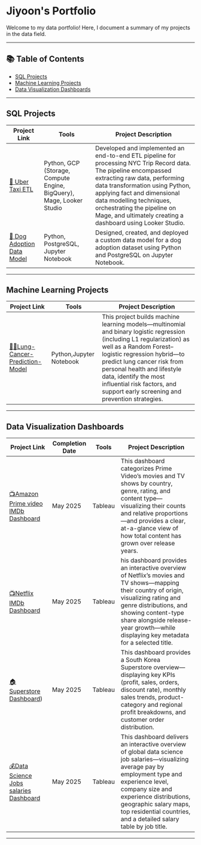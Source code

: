 # Jiyoon's Portfolio

Welcome to my data portfolio! Here, I document a summary of my projects in the data field.

---

## 📚 Table of Contents

* [SQL Projects](#sql-projects)
* [Machine Learning Projects](#Machine-Learning-Projects)
* [Data Visualization Dashboards](#Data-Visualization-Dashboards)


---

## SQL Projects

| Project Link                                                                | Tools                                                                | Project Description                                                                                                                                                                                                                                                                                                                        |
| --------------------------------------------------------------------------  | -------------------------------------------------------------------- | ------------------------------------------------------------------------------------------------------------------------------------------------------------------------------------------------------------------------------------------------------------------------------------------------------------------------------------------ |
| [🚕 Uber Taxi ETL](https://github.com/yourusername/uber-taxi-etl)                | Python, GCP (Storage, Compute Engine, BigQuery), Mage, Looker Studio | Developed and implemented an end-to-end ETL pipeline for processing NYC Trip Record data. The pipeline encompassed extracting raw data, performing data transformation using Python, applying fact and dimensional data modelling techniques, orchestrating the pipeline on Mage, and ultimately creating a dashboard using Looker Studio. |
| [🐶 Dog Adoption Data Model](https://github.com/yourusername/dog-adoption)   | Python, PostgreSQL, Jupyter Notebook                                 | Designed, created, and deployed a custom data model for a dog adoption dataset using Python and PostgreSQL on Jupyter Notebook.                                                                                                                                                                                                            |

---

## Machine Learning Projects

| Project Link                                                                | Tools                                                                | Project Description                                                                                                                                                                                                                                                                                                                        |
| --------------------------------------------------------------------------  | -------------------------------------------------------------------- | ------------------------------------------------------------------------------------------------------------------------------------------------------------------------------------------------------------------------------------------------------------------------------------------------------------------------------------------ |
| [👩‍⚕️Lung-Cancer-Prediction-Model](https://github.com/jiyoonjane/Lung-Cancer-Prediction-Model?tab=readme-ov-file#lung-cancer-prediction-model) |Python,Jupyter Notebook                    |    This project builds machine learning models—multinomial and binary logistic regression (including L1 regularization) as well as a Random Forest–logistic regression hybrid—to predict lung cancer risk from personal health and lifestyle data, identify the most influential risk factors, and support early screening and prevention strategies.                 |

---

## Data Visualization Dashboards

| Project Link                                             | Completion Date | Tools | Project Description |
| -------------------------------------------------------- | --------------- | ----- | ------------------- |
| [📺Amazon Prime video IMDb Dashboard](https://public.tableau.com/app/profile/jiyoon.shin1127/viz/AmazonPrimevideoIMDBDashboard/1) |    May 2025           |  Tableau     | This dashboard categorizes Prime Video’s movies and TV shows by country, genre, rating, and content type—visualizing their counts and relative proportions—and provides a clear, at-a-glance view of how total content has grown over release years.                    |
| [📺Netflix IMDb Dashboard](https://public.tableau.com/app/profile/jiyoon.shin1127/viz/NetflixDashboards-blackver_/1) |    May 2025              |  Tableau     | his dashboard provides an interactive overview of Netflix’s movies and TV shows—mapping their country of origin, visualizing rating and genre distributions, and showing content-type share alongside release-year growth—while displaying key metadata for a selected title.                    |
| [🏠Superstore Dashboard](https://public.tableau.com/app/profile/jiyoon.shin1127/viz/SuperstoreDashboard_17466218299710/sheet0)) |    May 2025             |  Tableau     | This dashboard provides a South Korea Superstore overview—displaying key KPIs (profit, sales, orders, discount rate), monthly sales trends, product-category and regional profit breakdowns, and customer order distribution.                    |
| [💰Data Science Jobs salaries Dashboard](https://public.tableau.com/app/profile/jiyoon.shin1127/viz/DataScienceJobssalariesDashboard_17467813346390/1) |    May 2025             |  Tableau     | This dashboard delivers an interactive overview of global data science job salaries—visualizing average pay by employment type and experience level, company size and experience distributions, geographic salary maps, top residential countries, and a detailed salary table by job title.                    |
---



